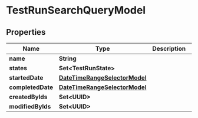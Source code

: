 

# TestRunSearchQueryModel


## Properties

| Name | Type | Description | Notes |
|------------ | ------------- | ------------- | -------------|
|**name** | **String** |  |  [optional] |
|**states** | **Set&lt;TestRunState&gt;** |  |  [optional] |
|**startedDate** | [**DateTimeRangeSelectorModel**](DateTimeRangeSelectorModel.md) |  |  [optional] |
|**completedDate** | [**DateTimeRangeSelectorModel**](DateTimeRangeSelectorModel.md) |  |  [optional] |
|**createdByIds** | **Set&lt;UUID&gt;** |  |  [optional] |
|**modifiedByIds** | **Set&lt;UUID&gt;** |  |  [optional] |



